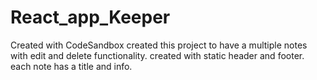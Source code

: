 # React_app_Keeper
Created with CodeSandbox
created this project to have a multiple notes with edit and delete functionality.
created with static header and footer.
each note has a title and info.

